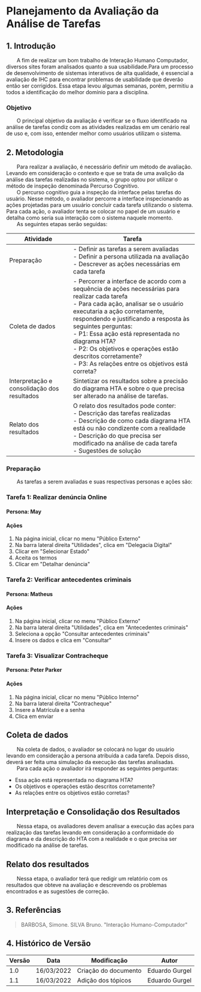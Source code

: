 # Planejamento da Avaliação da Análise de Tarefas

## 1. Introdução

&emsp;&emsp;A fim de realizar um bom trabalho de Interação Humano Computador, diversos sites foram analisados quanto a sua usabilidade.Para um processo de desenvolvimento de sistemas interativos de alta qualidade, é essencial a avaliação de IHC para encontrar problemas de usabilidade que deverão então ser corrigidos. Essa etapa levou algumas semanas, porém, permitiu a todos a identificação do melhor domínio para a disciplina.

### Objetivo

&emsp;&emsp;O principal objetivo da avaliação é verificar se o fluxo identificado na análise de tarefas condiz com as atividades realizadas em um cenário real de uso e, com isso, entender melhor como usuários utilizam o sistema.

## 2. Metodologia

&emsp;&emsp;Para realizar a avaliação, é necessário definir um método de avaliação. Levando em consideração o contexto e que se trata de uma avalição da análise das tarefas realizadas no sistema, o grupo optou por utilizar o método de inspeção denominada Percurso Cognitivo.<br>
&emsp;&emsp;O percurso cognitivo guia a inspeção da interface pelas tarefas do usuário. Nesse método, o avaliador percorre a interface inspecionando as ações projetadas para um usuário concluir cada tarefa utilizando o sistema. Para cada ação, o avaliador tenta se colocar no papel de um usuário e detalha como seria sua interação com o sistema naquele momento.<br>
&emsp;&emsp;As seguintes etapas serão seguidas:

| Atividade                                   | Tarefa                                                                                                                                                                                                                                                                                                                                                                                                                      |
| ------------------------------------------- | --------------------------------------------------------------------------------------------------------------------------------------------------------------------------------------------------------------------------------------------------------------------------------------------------------------------------------------------------------------------------------------------------------------------------- |
| Preparação                                  | - Definir as tarefas a serem avaliadas<br>- Definir a persona utilizada na avaliação<br>- Descrever as ações necessárias em cada tarefa<br>                                                                                                                                                                                                                                                                                 |
| Coleta de dados                             | - Percorrer a interface de acordo com a sequência de ações necessárias para realizar cada tarefa<br> - Para cada ação, analisar se o usuário executaria a ação corretamente, respondendo e justificando a resposta às seguintes perguntas:<br>- P1: Essa ação está representada no diagrama HTA?<br>- P2: Os objetivos e operações estão descritos corretamente?<br> - P3: As relações entre os objetivos está correta?<br> |
| Interpretação e consolidação dos resultados | Sintetizar os resultados sobre a precisão do diagrama HTA e sobre o que precisa ser alterado na análise de tarefas.                                                                                                                                                                                                                                                                                                         |
| Relato dos resultados                       | O relato dos resultados pode conter:<br>- Descrição das tarefas realizadas<br>- Descrição de como cada diagrama HTA está ou não condizente com a realidade<br>- Descrição do que precisa ser modificado na análise de cada tarefa<br> - Sugestões de solução                                                                                                                                                                |

### Preparação

&emsp;&emsp;As tarefas a serem avaliadas e suas respectivas personas e ações são:

### Tarefa 1: Realizar denúncia Online

#### Persona: May

#### Ações

1. Na página inicial, clicar no menu "Público Externo"
2. Na barra lateral direita "Utilidades", clica em "Delegacia Digital"
3. Clicar em "Selecionar Estado"
4. Aceita os termos
5. Clicar em "Detalhar denúncia"

### Tarefa 2: Verificar antecedentes criminais

#### Persona: Matheus

#### Ações

1. Na página inicial, clicar no menu "Público Externo"
2. Na barra lateral direita "Utilidades", clica em "Antecedentes criminais"
3. Seleciona a opção "Consultar antecedentes criminais"
4. Insere os dados e clica em "Consultar"

### Tarefa 3: Visualizar Contracheque

#### Persona: Peter Parker

#### Ações

1. Na página inicial, clicar no menu "Público Interno"
2. Na barra lateral direita "Contracheque"
3. Insere a Matrícula e a senha
4. Clica em enviar

## Coleta de dados

&emsp;&emsp;Na coleta de dados, o avaliador se colocará no lugar do usuário levando em consideração a persona atribuída a cada tarefa. Depois disso, deverá ser feita uma simulação da execução das tarefas analisadas.<br>
&emsp;&emsp;Para cada ação o avaliador irá responder as seguintes perguntas:

- Essa ação está representada no diagrama HTA?
- Os objetivos e operações estão descritos corretamente?
- As relações entre os objetivos estão corretas?

## Interpretação e Consolidação dos Resultados

&emsp;&emsp;Nessa etapa, os avaliadores devem analisar a execução das ações para realização das tarefas levando em consideração a conformidade do diagrama e da descrição do HTA com a realidade e o que precisa ser modificado na análise de tarefas.

## Relato dos resultados

&emsp;&emsp;Nessa etapa, o avaliador terá que redigir um relatório com os resultados que obteve na avaliação e descrevendo os problemas encontrados e as sugestões de correção.

## 3. Referências

> BARBOSA, Simone. SILVA Bruno. "Interação Humano-Computador"

## 4. Histórico de Versão

| Versão | Data       | Modificação          | Autor          |
| ------ | ---------- | -------------------- | -------------- |
| 1.0    | 16/03/2022 | Criação do documento | Eduardo Gurgel |
| 1.1    | 16/03/2022 | Adição dos tópicos   | Eduardo Gurgel |
